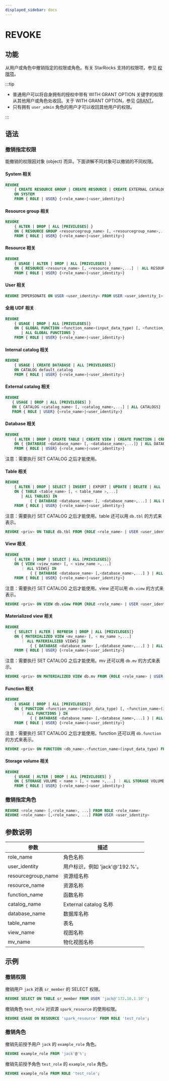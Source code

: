 ```yaml
---
displayed_sidebar: docs
---
```


# REVOKE

## 功能

从用户或角色中撤销指定的权限或角色。有关 StarRocks 支持的权限项，参见 [权限项](../../../administration/user_privs/authorization/privilege_item.md)。

:::tip

- 普通用户可以将自身拥有的授权中带有 WITH GRANT OPTION 关键字的权限从其他用户或角色处收回。关于 WITH GRANT OPTION，参见 [GRANT](GRANT.md)。
- 只有拥有 `user_admin` 角色的用户才可以收回其他用户的权限。

:::

## 语法

### 撤销指定权限

能撤销的权限因对象 (object) 而异。下面讲解不同对象可以撤销的不同权限。

#### System 相关

```SQL
REVOKE
    { CREATE RESOURCE GROUP | CREATE RESOURCE | CREATE EXTERNAL CATALOG | REPOSITORY | BLACKLIST | FILE | OPERATE | CREATE STORAGE VOLUME } 
    ON SYSTEM
    FROM { ROLE | USER} {<role_name>|<user_identity>}
```

#### Resource group 相关

```SQL
REVOKE
    { ALTER | DROP | ALL [PRIVILEGES] } 
    ON { RESOURCE GROUP <resourcegroup_name> [, <resourcegroup_name>,...] ｜ ALL RESOURCE GROUPS}
    FROM { ROLE | USER} {<role_name>|<user_identity>}
```

#### Resource 相关

```SQL
REVOKE
    { USAGE | ALTER | DROP | ALL [PRIVILEGES] } 
    ON { RESOURCE <resource_name> [, <resource_name>,...] ｜ ALL RESOURCES} 
    FROM { ROLE | USER} {<role_name>|<user_identity>}
```

#### User 相关

```SQL
REVOKE IMPERSONATE ON USER <user_identity> FROM USER <user_identity_1>
```

#### 全局 UDF 相关

```SQL
REVOKE
    { USAGE | DROP | ALL [PRIVILEGES]} 
    ON { GLOBAL FUNCTION <function_name>(input_data_type) [, <function_name>(input_data_type),...]    
       | ALL GLOBAL FUNCTIONS }
    FROM { ROLE | USER} {<role_name>|<user_identity>}
```

#### Internal catalog 相关

```SQL
REVOKE
    { USAGE | CREATE DATABASE | ALL [PRIVILEGES]} 
    ON CATALOG default_catalog
    FROM { ROLE | USER} {<role_name>|<user_identity>}
```

#### External catalog 相关

```SQL
REVOKE  
   { USAGE | DROP | ALL [PRIVILEGES] }
   ON { CATALOG <catalog_name> [, <catalog_name>,...] | ALL CATALOGS}
   FROM { ROLE | USER} {<role_name>|<user_identity>}
```

#### Database 相关

```SQL
REVOKE 
    { ALTER | DROP | CREATE TABLE | CREATE VIEW | CREATE FUNCTION | CREATE MATERIALIZED VIEW | ALL [PRIVILEGES] } 
    ON { {DATABASE <database_name> [, <database_name>,...]} | ALL DATABASES }
    FROM { ROLE | USER} {<role_name>|<user_identity>}
```

注意：需要执行 SET CATALOG 之后才能使用。

#### Table 相关

```SQL
REVOKE
    { ALTER | DROP | SELECT | INSERT | EXPORT | UPDATE | DELETE | ALL [PRIVILEGES]} 
    ON { TABLE <table_name> [, < table_name >,...]
       | ALL TABLES} IN 
           { { DATABASE <database_name> [, <database_name>,...] | ALL DATABASES }}
    FROM { ROLE | USER} {<role_name>|<user_identity>}
```

注意：需要执行 SET CATALOG 之后才能使用。table 还可以用 `db.tbl` 的方式来表示。

```SQL
REVOKE <priv> ON TABLE db.tbl FROM {ROLE <role_name> | USER <user_identity>}
```

#### View 相关

```SQL
REVOKE
    { ALTER | DROP | SELECT | ALL [PRIVILEGES]} 
    ON { VIEW <view_name> [, < view_name >,...]
       ｜ ALL VIEWS} IN 
           { { DATABASE <database_name> [,<database_name>,...] } | ALL DATABASES }
    FROM { ROLE | USER} {<role_name>|<user_identity>}
```

注意：需要执行 SET CATALOG 之后才能使用。view 还可以用 `db.view` 的方式来表示。

```SQL
REVOKE <priv> ON VIEW db.view FROM {ROLE <role_name> | USER <user_identity>}
```

#### Materialized view 相关

```SQL
REVOKE
    { SELECT | ALTER | REFRESH | DROP | ALL [PRIVILEGES]} 
    ON { MATERIALIZED VIEW <mv_name> [, < mv_name >,...]
       ｜ ALL MATERIALIZED VIEWS} IN 
           { { DATABASE <database_name> [,<database_name>,...] } | ALL [DATABASES] }
    FROM { ROLE | USER} {<role_name>|<user_identity>}
```

注意：需要执行 SET CATALOG 之后才能使用。mv 还可以用 `db.mv` 的方式来表示。

```SQL
REVOKE <priv> ON MATERIALIZED VIEW db.mv FROM {ROLE <role_name> | USER <user_identity>};
```

#### Function 相关

```SQL
REVOKE
    { USAGE | DROP | ALL [PRIVILEGES]} 
    ON { FUNCTION <function_name>(input_data_type) [, <function_name>(input_data_type),...]
       ｜ ALL FUNCTIONS } IN 
           { { DATABASE <database_name> [,<database_name>,...] } | ALL DATABASES }
    FROM { ROLE | USER} {<role_name>|<user_identity>}
```

注意：需要执行 SET CATALOG 之后才能使用。function 还可以用 `db.function` 的方式来表示。

```SQL
REVOKE <priv> ON FUNCTION <db_name>.<function_name>(input_data_type) FROM {ROLE <role_name> | USER <user_identity>}
```

#### Storage volume 相关

```SQL
REVOKE
    { USAGE | ALTER | DROP | ALL [PRIVILEGES] } 
    ON { STORAGE VOLUME < name > [, < name >,...] ｜ ALL STORAGE VOLUMES} 
    FROM { ROLE | USER} {<role_name>|<user_identity>}
```

### 撤销指定角色

```SQL
REVOKE <role_name> [,<role_name>, ...] FROM ROLE <role_name>
REVOKE <role_name> [,<role_name>, ...] FROM USER <user_identity>
```

## 参数说明

| **参数**           | **描述**                        |
| ------------------ | ------------------------------- |
| role_name          | 角色名称                        |
| user_identity      | 用户标识，例如 'jack'@'192.%'。 |
| resourcegroup_name | 资源组名称                      |
| resource_name      | 资源名称                        |
| function_name      | 函数名称                        |
| catalog_name       | External catalog 名称           |
| database_name      | 数据库名称                      |
| table_name         | 表名                            |
| view_name          | 视图名称                        |
| mv_name            | 物化视图名称                    |

## 示例

### 撤销权限

撤销用户 `jack` 对表 `sr_member` 的 SELECT 权限。

```SQL
REVOKE SELECT ON TABLE sr_member FROM USER 'jack@'172.10.1.10'';
```

撤销角色 `test_role` 对资源 `spark_resource` 的使用权限。

```SQL
REVOKE USAGE ON RESOURCE 'spark_resource' FROM ROLE 'test_role';
```

### 撤销角色

撤销先前授予用户 `jack` 的 `example_role` 角色。

```SQL
REVOKE example_role FROM 'jack'@'%';
```

撤销先前授予角色 `test_role` 的 `example_role` 角色。

```SQL
REVOKE example_role FROM ROLE 'test_role';
```
